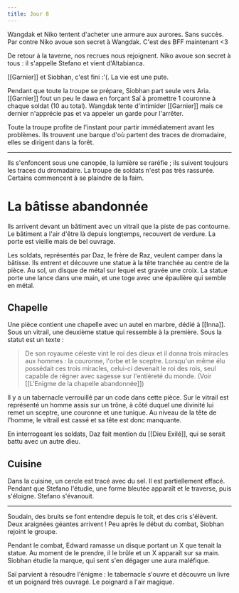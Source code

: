 ```yaml
---
title: Jour 8
---
```

Wangdak et Niko tentent d'acheter une armure aux aurores. Sans succès. Par contre Niko avoue son secret à Wangdak. C'est des BFF maintenant <3

De retour à la taverne, nos recrues nous rejoignent. Niko avoue son secret à tous : il s'appelle Stefano et vient d'Altabianca.

[[Garnier]] et Siobhan, c'est fini :'(. La vie est une pute.

Pendant que toute la troupe se prépare, Siobhan part seule vers Aria. [[Garnier]] fout un peu le dawa en forçant Saï à promettre 1 couronne à chaque soldat (10 au total). Wangdak tente d'intimider [[Garnier]] mais ce dernier n'apprécie pas et va appeler un garde pour l'arrêter.

Toute la troupe profite de l'instant pour partir immédiatement avant les problèmes. Ils trouvent une barque d'où partent des traces de dromadaire, elles se dirigent dans la forêt.

---

Ils s'enfoncent sous une canopée, la lumière se raréfie ; ils suivent toujours les traces du dromadaire. La troupe de soldats n'est pas très rassurée. Certains commencent à se plaindre de la faim.

# La bâtisse abandonnée
Ils arrivent devant un bâtiment avec un vitrail que la piste de pas contourne. Le bâtiment a l'air d'être là depuis longtemps, recouvert de verdure. La porte est vieille mais de bel ouvrage.

Les soldats, représentés par Daz, le frère de Raz, veulent camper dans la bâtisse. Ils entrent et découvre une statue à la tête tranchée au centre de la pièce. Au sol, un disque de métal sur lequel est gravée une croix. La statue porte une lance dans une main, et une toge avec une épaulière qui semble en métal.

## Chapelle
Une pièce contient une chapelle avec un autel en marbre, dédié à [[Inna]]. Sous un vitrail, une deuxième statue qui ressemble à la première.  Sous la statut est un texte : 


> De son royaume céleste vint le roi des dieux et il donna trois miracles aux hommes : la couronne, l'orbe et le sceptre. Lorsqu'un même élu possédait ces trois miracles, celui-ci devenait le roi des rois, seul capable de régner avec sagesse sur l'entièreté du monde. 
(Voir [[L'Enigme de la chapelle abandonnée]])

Il y a un tabernacle verrouillé par un code dans cette pièce. Sur le vitrail est représenté un homme assis sur un trône, à côté duquel une divinité lui remet un sceptre, une couronne et une tunique. Au niveau de la tête de l'homme, le vitrail est cassé et sa tête est donc manquante.

En interrogeant les soldats, Daz fait mention du [[Dieu Exilé]], qui se serait battu avec un autre dieu.

## Cuisine
Dans la cuisine, un cercle est tracé avec du sel. Il est partiellement effacé. Pendant que Stefano l'étudie, une forme bleutée apparaît et le traverse, puis s'éloigne. Stefano s'évanouit.

---

Soudain, des bruits se font entendre depuis le toit, et des cris s'élèvent. Deux araignées géantes arrivent ! Peu après le début du combat, Siobhan rejoint le groupe.

Pendant le combat, Edward ramasse un disque portant un X que tenait la statue. Au moment de le prendre, il le brûle et un X apparaît sur sa main. Siobhan étudie la marque, qui sent s'en dégager une aura maléfique.

Saï parvient à résoudre l'énigme : le tabernacle s'ouvre et découvre un livre et un poignard très ouvragé. Le poignard a l'air magique.